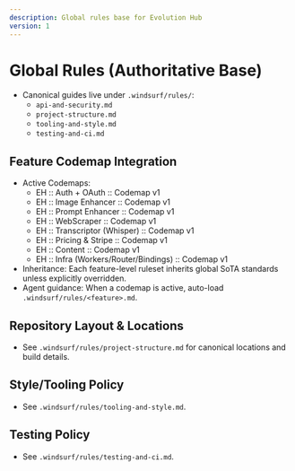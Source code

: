 ```yaml
---
description: Global rules base for Evolution Hub
version: 1
---
```


# Global Rules (Authoritative Base)

- Canonical guides live under `.windsurf/rules/`:
  - `api-and-security.md`
  - `project-structure.md`
  - `tooling-and-style.md`
  - `testing-and-ci.md`

## Feature Codemap Integration

- Active Codemaps:
  - EH :: Auth + OAuth :: Codemap v1
  - EH :: Image Enhancer :: Codemap v1
  - EH :: Prompt Enhancer :: Codemap v1
  - EH :: WebScraper :: Codemap v1
  - EH :: Transcriptor (Whisper) :: Codemap v1
  - EH :: Pricing & Stripe :: Codemap v1
  - EH :: Content :: Codemap v1
  - EH :: Infra (Workers/Router/Bindings) :: Codemap v1
- Inheritance: Each feature-level ruleset inherits global SoTA standards unless explicitly overridden.
- Agent guidance: When a codemap is active, auto-load `.windsurf/rules/<feature>.md`.

## Repository Layout & Locations

- See `.windsurf/rules/project-structure.md` for canonical locations and build details.

## Style/Tooling Policy

- See `.windsurf/rules/tooling-and-style.md`.

## Testing Policy

- See `.windsurf/rules/testing-and-ci.md`.
